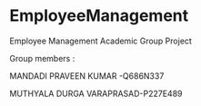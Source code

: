# EmployeeManagement
Employee Management Academic Group Project

Group members :

MANDADI PRAVEEN KUMAR -Q686N337

MUTHYALA DURGA VARAPRASAD-P227E489
